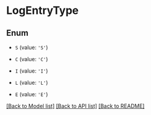 # LogEntryType


## Enum

* `S` (value: `'S'`)

* `C` (value: `'C'`)

* `I` (value: `'I'`)

* `L` (value: `'L'`)

* `E` (value: `'E'`)

[[Back to Model list]](../README.md#documentation-for-models) [[Back to API list]](../README.md#documentation-for-api-endpoints) [[Back to README]](../README.md)
